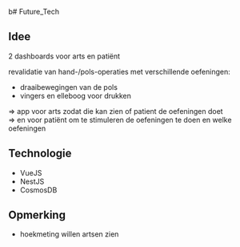 b# Future_Tech

## Idee
2 dashboards voor arts en patiënt

revalidatie van hand-/pols-operaties met verschillende oefeningen:
- draaibewegingen van de pols
- vingers en elleboog voor drukken

=> app voor arts zodat die kan zien of patient de oefeningen doet </br>
=> en voor patiënt om te stimuleren de oefeningen te doen en welke oefeningen

## Technologie
- VueJS
- NestJS
- CosmosDB

## Opmerking
- hoekmeting willen artsen zien